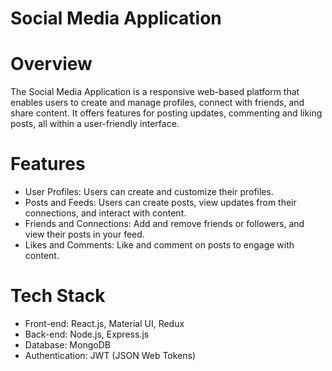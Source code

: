 ﻿# Social Media Application
 
# Overview

The Social Media Application is a responsive web-based platform that enables users to create and manage profiles, connect with friends, and share content. It offers features for posting updates, commenting and liking posts, all within a user-friendly interface.

# Features

- User Profiles: Users can create and customize their profiles.
- Posts and Feeds: Users can create posts, view updates from their connections, and interact with content.
- Friends and Connections: Add and remove friends or followers, and view their posts in your feed.
- Likes and Comments: Like and comment on posts to engage with content.

# Tech Stack

- Front-end: React.js, Material UI, Redux
- Back-end: Node.js, Express.js
- Database: MongoDB
- Authentication: JWT (JSON Web Tokens)

